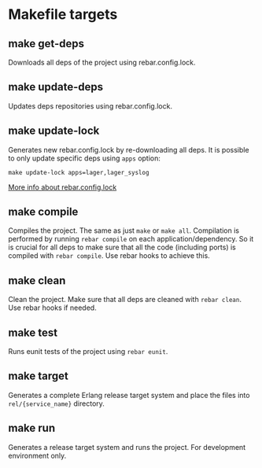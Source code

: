 # Makefile targets

## make get-deps

Downloads all deps of the project using rebar.config.lock.

## make update-deps

Updates deps repositories using rebar.config.lock.

## make update-lock

Generates new rebar.config.lock by re-downloading all deps. It is possible to only update specific deps using `apps` option:

    make update-lock apps=lager,lager_syslog

[More info about rebar.config.lock]()

## make compile

Compiles the project. The same as just `make` or `make all`.
Compilation is performed by running `rebar compile` on each application/dependency. So it is crucial for all deps to make sure that all the code (including ports) is compiled with `rebar compile`. Use rebar hooks to achieve this.

## make clean

Clean the project. Make sure that all deps are cleaned with `rebar clean`. Use rebar hooks if needed.

## make test

Runs eunit tests of the project using `rebar eunit`.

## make target

Generates a complete Erlang release target system and place the files into `rel/{service_name}` directory.

## make run

Generates a release target system and runs the project. For development environment only.
